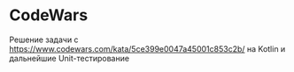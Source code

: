 # CodeWars
Решение задачи с https://www.codewars.com/kata/5ce399e0047a45001c853c2b/ на Kotlin и дальнейшие Unit-тестирование 
